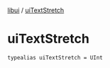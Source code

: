 [libui](index.md) / [uiTextStretch](./ui-text-stretch.md)

# uiTextStretch

`typealias uiTextStretch = UInt`